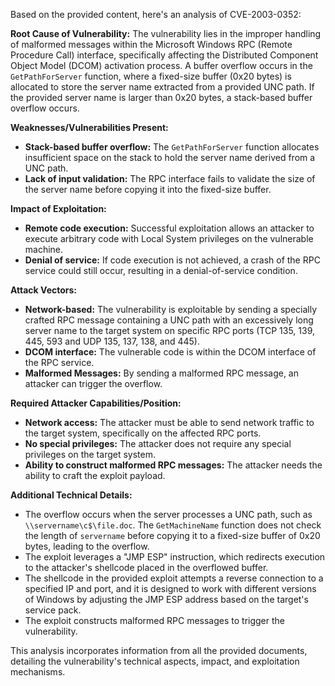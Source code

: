 Based on the provided content, here's an analysis of CVE-2003-0352:

**Root Cause of Vulnerability:**
The vulnerability lies in the improper handling of malformed messages within the Microsoft Windows RPC (Remote Procedure Call) interface, specifically affecting the Distributed Component Object Model (DCOM) activation process. A buffer overflow occurs in the `GetPathForServer` function, where a fixed-size buffer (0x20 bytes) is allocated to store the server name extracted from a provided UNC path. If the provided server name is larger than 0x20 bytes, a stack-based buffer overflow occurs.

**Weaknesses/Vulnerabilities Present:**
- **Stack-based buffer overflow:** The `GetPathForServer` function allocates insufficient space on the stack to hold the server name derived from a UNC path.
- **Lack of input validation:** The RPC interface fails to validate the size of the server name before copying it into the fixed-size buffer.

**Impact of Exploitation:**
- **Remote code execution:** Successful exploitation allows an attacker to execute arbitrary code with Local System privileges on the vulnerable machine.
- **Denial of service:** If code execution is not achieved, a crash of the RPC service could still occur, resulting in a denial-of-service condition.

**Attack Vectors:**
- **Network-based:**  The vulnerability is exploitable by sending a specially crafted RPC message containing a UNC path with an excessively long server name to the target system on specific RPC ports (TCP 135, 139, 445, 593 and UDP 135, 137, 138, and 445).
- **DCOM interface:** The vulnerable code is within the DCOM interface of the RPC service.
- **Malformed Messages:** By sending a malformed RPC message, an attacker can trigger the overflow.

**Required Attacker Capabilities/Position:**
- **Network access:** The attacker must be able to send network traffic to the target system, specifically on the affected RPC ports.
- **No special privileges:** The attacker does not require any special privileges on the target system.
- **Ability to construct malformed RPC messages:** The attacker needs the ability to craft the exploit payload.

**Additional Technical Details:**

*   The overflow occurs when the server processes a UNC path, such as `\\servername\c$\file.doc`. The `GetMachineName` function does not check the length of `servername` before copying it to a fixed-size buffer of 0x20 bytes, leading to the overflow.
*   The exploit leverages a "JMP ESP" instruction, which redirects execution to the attacker's shellcode placed in the overflowed buffer.
*   The shellcode in the provided exploit attempts a reverse connection to a specified IP and port, and it is designed to work with different versions of Windows by adjusting the JMP ESP address based on the target's service pack.
*   The exploit constructs malformed RPC messages to trigger the vulnerability.

This analysis incorporates information from all the provided documents, detailing the vulnerability's technical aspects, impact, and exploitation mechanisms.
